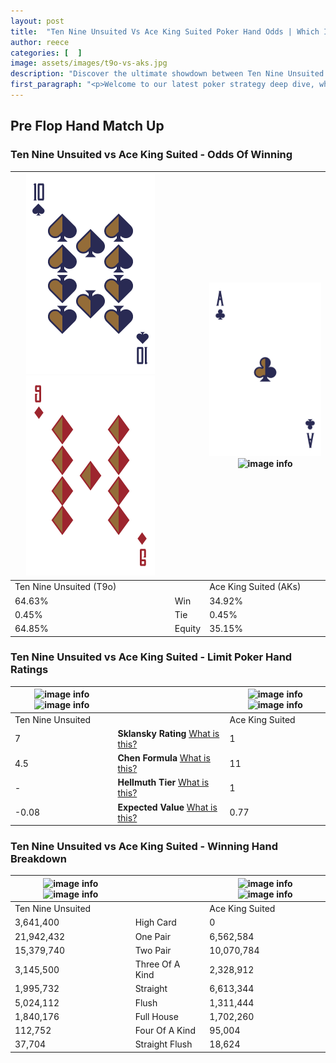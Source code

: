 ```yaml
---
layout: post
title:  "Ten Nine Unsuited Vs Ace King Suited Poker Hand Odds | Which Is The Better Hand In Poker? A Complete Guide"
author: reece
categories: [  ]
image: assets/images/t9o-vs-aks.jpg
description: "Discover the ultimate showdown between Ten Nine Unsuited and Ace King Suited in poker! Uncover the odds, strategies, and scenarios where one hand triumphs over the other. Get ready to up your poker game with this thrilling analysis."
first_paragraph: "<p>Welcome to our latest poker strategy deep dive, where we're pitting two distinct hands against each other in a high-stakes showdown: Ten Nine Unsuited vs Ace King Suited.</p><p>In the dynamic world of poker, every decision counts, and knowing which hand holds the upper hand is key to your success at the table.</p><p>In this article, we'll dissect these two hands, explore the scenarios where one dominates the other, and equip you with the knowledge to make strategic choices that can tip the odds in your favor.</p><p>Get ready to unravel the intriguing dynamics of these poker hands and elevate your game to new heights.</p>"
---
```




[comment]: # (sp0)

## Pre Flop Hand Match Up

<div class="table hand-ratings" markdown="1"> 



### Ten Nine Unsuited vs Ace King Suited - Odds Of Winning


    
| ![image info](assets/images/hand1/t.png) ![image info](assets/images/hand1/9o.png) |  | ![image info](assets/images/hand2/a.png) ![image info](assets/images/hand2/ks.png) |
| -------- | -------- | -------- |
| Ten Nine Unsuited (T9o) |  | Ace King Suited (AKs) |
| 64.63% | Win | 34.92% |
| 0.45% | Tie | 0.45% |
| 64.85% | Equity | 35.15% |




[comment]: # (sp1)



### Ten Nine Unsuited vs Ace King Suited - Limit Poker Hand Ratings


    
| ![image info](https://www.riverpairs.com/assets/images/hand1/t.png) ![image info](https://www.riverpairs.com/assets/images/hand1/9o.png) |  | ![image info](https://www.riverpairs.com/assets/images/hand2/a.png) ![image info](https://www.riverpairs.com/assets/images/hand2/ks.png) |
| -------- | -------- | -------- |
| Ten Nine Unsuited |  | Ace King Suited |
| 7 | **Sklansky Rating** [What is this?](/sklansky-rating-explained) | 1 |
| 4.5 | **Chen Formula** [What is this?](/chen-formula-explained) | 11 |
| - | **Hellmuth Tier** [What is this?](/Hellmuth-tier-explained) | 1 |
| -0.08 | **Expected Value** [What is this?](/expected-value-explained) | 0.77 |




[comment]: # (sp2)



### Ten Nine Unsuited vs Ace King Suited - Winning Hand Breakdown


    
| ![image info](https://www.riverpairs.com/assets/images/hand1/t.png) ![image info](https://www.riverpairs.com/assets/images/hand1/9o.png) |  | ![image info](https://www.riverpairs.com/assets/images/hand2/a.png) ![image info](https://www.riverpairs.com/assets/images/hand2/ks.png) |
| -------- | -------- | -------- |
| Ten Nine Unsuited |  | Ace King Suited |
| 3,641,400 | High Card | 0 |
| 21,942,432 | One Pair | 6,562,584 |
| 15,379,740 | Two Pair | 10,070,784 |
| 3,145,500 | Three Of A Kind | 2,328,912 |
| 1,995,732 | Straight | 6,613,344 |
| 5,024,112 | Flush | 1,311,444 |
| 1,840,176 | Full House | 1,702,260 |
| 112,752 | Four Of A Kind | 95,004 |
| 37,704 | Straight Flush | 18,624 |




[comment]: # (sp3)



</div>

[comment]: # (sp4)



[comment]: # (sp5)

